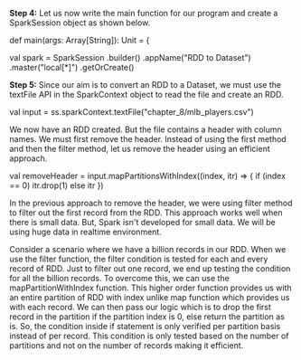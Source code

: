 
**Step 4:** Let us now write the main function for our program and create a SparkSession object as shown below.

def main(args: Array[String]): Unit = {

  val spark = SparkSession
    .builder()
    .appName("RDD to Dataset")
    .master("local[*]")
    .getOrCreate()

 



**Step 5:** Since our aim is to convert an RDD to a Dataset, we must use the textFile API in the SparkContext object to read the file and create an RDD.

val input = ss.sparkContext.textFile("chapter_8/mlb_players.csv")

We now have an RDD created. But the file contains a header with column names. We must first remove the header. Instead of using the first method and then the filter method, let us remove the header using an efficient approach.

val removeHeader = input.mapPartitionsWithIndex((index, itr) => {
  if (index == 0) itr.drop(1) else itr
})

In the previous approach to remove the header, we were using filter method to filter out the first record from the RDD. This approach works well when there is small data. But, Spark isn't developed for small data. We will be using huge data in realtime environment.

Consider a scenario where we have a billion records in our RDD. When we use the filter function, the filter condition is tested for each and every record of RDD. Just to filter out one record, we end up testing the condition for all the billion records. To overcome this, we can use the mapPartitionWithIndex function. This higher order function provides us with an entire partition of RDD with index unlike map function which provides us with each record. We can then pass our logic which is to drop the first record in the partition if the partition index is 0, else return the partition as is. So, the condition inside if statement is only verified per partition basis instead of per record. This condition is only tested based on the number of partitions and not on the number of records making it efficient.
 

 